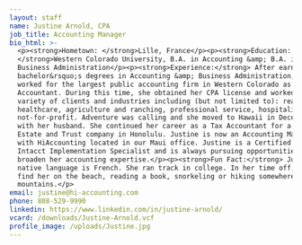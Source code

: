 ```yaml
---
layout: staff
name: Justine Arnold, CPA
job_title: Accounting Manager
bio_html: >-
  <p><strong>Hometown: </strong>Lille, France</p><p><strong>Education:
  </strong>Western Colorado University, B.A. in Accounting &amp; B.A. in
  Business Administration</p><p><strong>Experience:</strong> After earning her
  bachelor&rsquo;s degrees in Accounting &amp; Business Administration, Justine
  worked for the largest public accounting firm in Western Colorado as a Tax
  Accountant. During this time, she obtained her CPA license and worked with a
  variety of clients and industries including (but not limited to): real estate,
  healthcare, agriculture and ranching, professional service, hospitality and
  not-for-profit. Adventure was calling and she moved to Hawaii in December 2019
  with her husband. She continued her career as a Tax Accountant for a small
  Estate and Trust company in Honolulu. Justine is now an Accounting Manager
  with HiAccounting located in our Maui office. Justine is a Certified Sage
  Intacct Implementation Specialist and is always pursuing opportunities to
  broaden her accounting expertise.</p><p><strong>Fun Fact:</strong> Justine's
  native language is French. She ran track in college. In her time off, you can
  find her on the beach, reading a book, snorkeling or hiking somewhere in the
  mountains.</p>
email: justine@hi-accounting.com
phone: 808-529-9990
linkedin: https://www.linkedin.com/in/justine-arnold/
vcard: /downloads/Justine-Arnold.vcf
profile_image: /uploads/Justine.jpg
---
```


